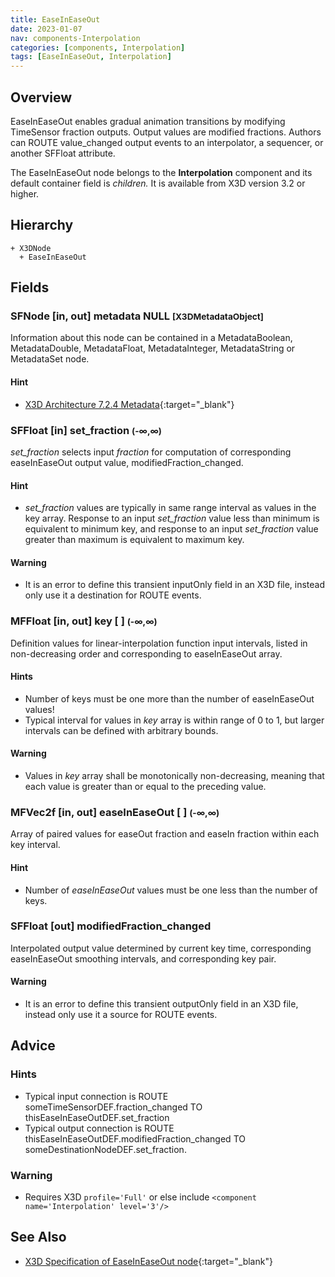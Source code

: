 ```yaml
---
title: EaseInEaseOut
date: 2023-01-07
nav: components-Interpolation
categories: [components, Interpolation]
tags: [EaseInEaseOut, Interpolation]
---
```

<style>
.post h3 {
  word-spacing: 0.2em;
}
</style>

## Overview

EaseInEaseOut enables gradual animation transitions by modifying TimeSensor fraction outputs. Output values are modified fractions. Authors can ROUTE value_changed output events to an interpolator, a sequencer, or another SFFloat attribute.

The EaseInEaseOut node belongs to the **Interpolation** component and its default container field is *children.* It is available from X3D version 3.2 or higher.

## Hierarchy

```
+ X3DNode
  + EaseInEaseOut
```

## Fields

### SFNode [in, out] **metadata** NULL <small>[X3DMetadataObject]</small>

Information about this node can be contained in a MetadataBoolean, MetadataDouble, MetadataFloat, MetadataInteger, MetadataString or MetadataSet node.

#### Hint

- [X3D Architecture 7.2.4 Metadata](https://www.web3d.org/specifications/X3Dv4Draft/ISO-IEC19775-1v4-IS.proof//Part01/components/core.html#Metadata){:target="_blank"}

### SFFloat [in] **set_fraction** <small>(-∞,∞)</small>

*set_fraction* selects input *fraction* for computation of corresponding easeInEaseOut output value, modifiedFraction_changed.

#### Hint

- *set_fraction* values are typically in same range interval as values in the key array. Response to an input *set_fraction* value less than minimum is equivalent to minimum key, and response to an input *set_fraction* value greater than maximum is equivalent to maximum key.

#### Warning

- It is an error to define this transient inputOnly field in an X3D file, instead only use it a destination for ROUTE events.

### MFFloat [in, out] **key** [ ] <small>(-∞,∞)</small>

Definition values for linear-interpolation function input intervals, listed in non-decreasing order and corresponding to easeInEaseOut array.

#### Hints

- Number of keys must be one more than the number of easeInEaseOut values!
- Typical interval for values in *key* array is within range of 0 to 1, but larger intervals can be defined with arbitrary bounds.

#### Warning

- Values in *key* array shall be monotonically non-decreasing, meaning that each value is greater than or equal to the preceding value.

### MFVec2f [in, out] **easeInEaseOut** [ ] <small>(-∞,∞)</small>

Array of paired values for easeOut fraction and easeIn fraction within each key interval.

#### Hint

- Number of *easeInEaseOut* values must be one less than the number of keys.

### SFFloat [out] **modifiedFraction_changed**

Interpolated output value determined by current key time, corresponding easeInEaseOut smoothing intervals, and corresponding key pair.

#### Warning

- It is an error to define this transient outputOnly field in an X3D file, instead only use it a source for ROUTE events.

## Advice

### Hints

- Typical input connection is ROUTE someTimeSensorDEF.fraction_changed TO thisEaseInEaseOutDEF.set_fraction
- Typical output connection is ROUTE thisEaseInEaseOutDEF.modifiedFraction_changed TO someDestinationNodeDEF.set_fraction.

### Warning

- Requires X3D `profile='Full'` or else include `<component name='Interpolation' level='3'/>`

## See Also

- [X3D Specification of EaseInEaseOut node](https://www.web3d.org/documents/specifications/19775-1/V4.0/Part01/components/interpolators.html#EaseInEaseOut){:target="_blank"}
